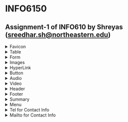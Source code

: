# INFO6150
## Assignment-1 of INFO610 by Shreyas (sreedhar.sh@northeastern.edu)
<details>
 <summary> Favicon </summary> 
  
  ![](./images/readme-images/readme_FavProof.png)
</details>
<details>
 <summary> Table </summary> 
  
  ![](./images/readme-images/readme_TableProof.png)
</details>
<details>
 <summary> Form </summary> 
  
  ![](./images/readme-images/readme_FormProof.png)
</details>
<details>
 <summary> Images </summary> 
  
  ![](./images/readme-images/readme_ImageProof.png)
</details>
<details>
 <summary> HyperLink </summary> 
  
  ![](./images/readme-images/readme_HyperlinkProof.png)
</details>
<details>
 <summary> Button </summary> 
  
  ![](./images/readme-images/readme_ButtonProof.png)
</details>
<details>
 <summary> Audio </summary> 
  
  ![](./images/readme-images/readme_AudioProof.png)
</details>
<details>
 <summary> Video </summary> 
  
  ![](./images/readme-images/readme_VideoProof.png)
</details>
<details>
 <summary> Header </summary> 
  
  ![](./images/readme-images/readme_ImageProof.png)
</details>
<details>
 <summary> Footer </summary> 
  
  ![](./images/readme-images/readme_FooterProof.png)
</details>
<details>
 <summary> Summary </summary> 
  
  ![](./images/readme-images/readme_SummaryProof.png)
</details>
<details>
 <summary> Menu </summary> 
  
  ![](./images/readme-images/readme_FavProof.png)
</details>
<details>
 <summary> Tel for Contact Info </summary> 
  
  ![](./images/readme-images/readme_ContactProof.png)
</details>
<details>
 <summary> Mailto for Contact Info </summary> 
  
  ![](./images/readme-images/readme_ContactProof.png)
</details>